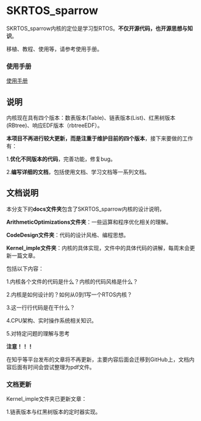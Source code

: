 # SKRTOS_sparrow

SKRTOS_sparrow内核的定位是学习型RTOS。**不仅开源代码，也开源思想与知识**。

移植、教程、使用等，请参考使用手册。

### 使用手册

[使用手册](USER_MANUAL.md)

## 说明

内核现在具有四个版本：数表版本(Table)、链表版本(List)、红黑树版本(RBtree)、响应EDF版本（rbtreeEDF）。

**本项目不再进行较大更新，而是注重于维护目前的四个版本**，接下来要做的工作有：

1.**优化不同版本的代码**，完善功能，修复bug。

2.**编写详细的文档**，包括使用文档、学习文档等一系列文档。



## 文档说明

本分支下的**docs文件夹**包含了SKRTOS_sparrow内核的设计说明，

**ArithmeticOptimizations文件夹**：一些运算和程序优化相关的理解。

**CodeDesign文件夹**：代码的设计风格、编程思想。

**Kernel_imple文件夹**：内核的具体实现，文件中的具体代码的讲解，每周末会更新一篇文章。

包括以下内容：

1.内核各个文件的代码是什么？内核的代码风格是什么？

2.内核是如何设计的？如何从0到1写一个RTOS内核？

3.这一行行代码是在干什么？

4.CPU架构、实时操作系统相关知识。

5.对特定问题的理解与思考

**注意！！！**

在知乎等平台发布的文章将不再更新，主要内容后面会迁移到GitHub上，文档内容后面有时间会尝试整理为pdf文件。

### 文档更新

Kernel_imple文件夹已更新文章：

1.链表版本与红黑树版本的定时器实现。

